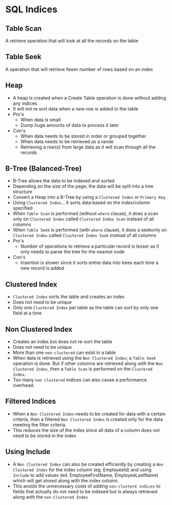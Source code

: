 # SQL Indices

## Table Scan
A retrieve operation that will look at all the records on the table

## Table Seek
A operation that will retrieve fewer number of rows based on an index

## Heap 
- A heap is created when a Create Table operation is done without adding any indices
- It will not re sort data when a new row is added to the table
- Pro's
  - When data is small
  - Dump huge amounts of data to process it later 
- Con's
  - When data needs to be stored in order or grouped together
  - When data needs to be retrieved as a rande
  - Retrieving a row(s) from large data as it will scan through all the records

## B-Tree (Balanced-Tree)
- B-Tree allows the data to be indexed and sorted
- Depending on the size of the page, the data will be split into a tree structure
- Convert a Heap into a B-Tree by using a `Clustered Index` or `Primary Key`
- Using `Clustered Index`... it sorts data based on the index/column specified
- When `Table Scan` is performed (without `where` clause), it does a scan only on `Clustered Index` called `Clustered Index Scan` instead of all columns
- When `Table Seek` is performed (with `where` clause), it does a seekonly on `Clustered Index` called `Clustered Index Seek` instead of all columns
- Pro's
  - Number of operations to retrieve a particular record is lesser as it only needs to parse the tree for the nearest node
- Con's
  - Insertion is slower since it sorts entire data into trees each time a new record is added


## Clustered Index
- `Clustered Index` sorts the table and creates an index
- Does not need to be unique
- Only one `Clustered Index` per table as the table can sort by only one field at a time

## Non Clustered Index
- Creates an index but does not re-sort the table
- Does not need to be unique
- More than one `non-clustered` can exist in a table
- When data is retrieved using the `Non Clustered Index`; a `Table Seek` operation is done. But if other columns are retrieved along with the `Non Clustered Index`, then a `Table Scan` is performed on the `Clustered Index`.
- Too many `non clustered` indices can also cause a performance overhead.

## Filtered Indices
- When a `Non Clustered Index` needs to be created for data with a certain criteria, then a filtered `Non Clustered Index` is created only for the data meeting the filter criteria.
- This reduces the size of the index since all data of a column does not need to be stored in the index

## Using Include
- A `Non Clustered Index` can also be created efficiently by creating a `Non Clustered Index` for the index column (eg. EmployeeId) and using `Include` to add values (ed. EmployeeFirstName, EmployeeLastName) which will get stored along with the index column.
- This avoids the unnecessary costs of adding `non-clusterd indices` to fields that actually do not need to be indexed but is always retrieved along with the `non-Clustered Index`
